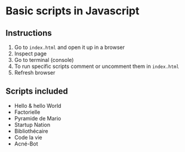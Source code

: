 # Basic scripts in Javascript

## Instructions
1. Go to ```index.html``` and open it up in a browser
2. Inspect page
3. Go to terminal (console)
4. To run specific scripts comment or uncomment them in ```index.html```
5. Refresh browser

## Scripts included
- Hello & hello World
- Factorielle
- Pyramide de Mario
- Startup Nation 
- Bibliothécaire
- Code la vie
- Acné-Bot

